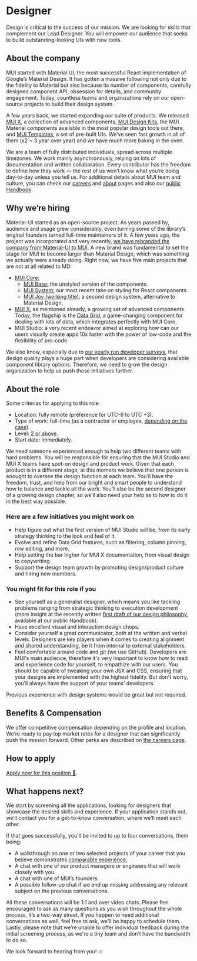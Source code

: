 # Designer

<p class="description">Design is critical to the success of our mission. We are looking for skills that complement our Lead Designer. You will empower our audience that seeks to build outstanding-looking UIs with new tools.</p>

## About the company

MUI started with Material UI, the most successful React implementation of Google’s Material Design. It has gotten a massive following not only due to the fidelity to Material but also because its number of components, carefully designed component API, obsession for details, and community engagement. Today, countless teams and organizations rely on our open-source projects to build their design system.

A few years back, we started expanding our suite of products. We released [MUI X](/x), a collection of advanced components, [MUI Design Kits](/design-kits), the MUI Material components available in the most popular design tools out there, and [MUI Templates](/templates), a set of pre-built UIs. We’ve seen fast growth in all of them (x2 ~ 3 year over year) and we have much more baking in the oven.

We are a team of fully distributed individuals, spread across multiple timezones. We work mainly asynchronously, relying on lots of documentation and written collaboration. Every contributor has the freedom to define how they work — the rest of us won’t know what you’re doing day-to-day unless you tell us. For additional details about MUI team and culture, you can check our [careers](/careers) and [about](/about) pages and also our [public Handbook](https://www.notion.so/Handbook-f086d47e10794d5e839aef9dc67f324b).

## Why we’re hiring

Material-UI started as an open-source project. As years passed by, audience and usage grew considerably, even turning some of the library’s original founders turned full-time maintainers of it. A few years ago, the project was incorporated and very recently, [we have rebranded the company from Material-UI to MUI](/blog/material-ui-is-now-mui/). A new brand was fundamental to set the stage for MUI to become larger than Material Design, which was something we actually were already doing. Right now, we have five main projects that are not at all related to MD:

- [MUI Core:](/core)
  - [MUI Base:](/customization/unstyled-components/) the unstyled version of the components.
  - [MUI System:](/system/basics/) our most recent take on styling for React components.
  - [MUI Joy (working title)](https://github.com/mui-org/material-ui/discussions/29024): a second design system, alternative to Material Design.
- [MUI X:](/x) as mentioned already, a growing set of advanced components. Today, the flagship is the [Data Grid](/components/data-grid/), a game-changing component for dealing with lots of data, which integrates perfectly with MUI Core.
- MUI Studio: a very recent endeavor aimed at exploring how can our users visually create apps 10x faster with the power of low-code and the flexibility of pro-code.

We also know, especially due to [our yearly run developer surveys](/blog/2020-developer-survey-results/), that design quality plays a huge part when developers are considering available component library options. Therefore, we need to grow the design organization to help us push these initiatives further.

## About the role

Some criterias for applying to this role:

- Location: fully remote (preference for UTC-6 to UTC +3).
- Type of work: full-time (as a contractor or employee, [depending on the case](https://www.notion.so/Hiring-FAQ-64763b756ae44c37b47b081f98915501)).
- Level: [2 or above](https://docs.google.com/spreadsheets/d/18VvbVCNBRWu-QYPncBl5IWTXTOpD68UQsLsymBvfm88/edit#gid=0).
- Start date: immediately.

We need someone experienced enough to help two different teams with hard problems. You will be responsible for ensuring that the MUI Studio and MUI X teams have spot-on design and product work. Given that each product is in a different stage, at this moment we believe that one person is enought to oversee the design function at each team. You’ll have the freedom, trust, and help from our bright and smart people to understand how to balance and tackle all the work. You’ll also be the second designer of a growing design chapter, so we’ll also need your help as to how to do it in the best way possible.

### Here are a few initiatives you might work on

- Help figure out what the first version of MUI Studio will be, from its early strategy thinking to the look and feel of it.
- Evolve and refine Data Grid features, such as filtering, column pinning, row editing, and more.
- Help setting the bar higher for MUI X documentation, from visual design to copywriting.
- Support the design team growth by promoting design/product culture and hiring new members.

### You might fit for this role if you

- See yourself as a generalist designer, which means you like tackling problems ranging from strategic thinking to execution development (more insight at the recently written [first draft of our design philosophy](https://www.notion.so/Design-philosophy-bdbef60d6fad4134a43870df3e452ebc), available at our public Handbook).
- Have excellent visual and interaction design chops.
- Consider yourself a great communicator, both at the written and verbal levels. Designers are key players when it comes to creating alignment and shared understanding, be it from internal to external stakeholders.
- Feel comfortable around code and git (we use GitHub). Developers are MUI's main audience, therefore it's very important to know how to read and experience code for yourself, to empathize with our users. You should be capable of tweaking your own JSX and CSS, ensuring that your designs are implemented with the highest fidelity. But don't worry, you’ll always have the support of your teams’ developers.

Previous experience with design systems would be great but not required.

## Benefits & Compensation

We offer competitive compensation depending on the profile and location. We’re ready to pay top market rates for a designer that can significantly push the mission forward. Other perks are described on [the careers page](/careers).

## How to apply

[Apply now for this position 📮](https://airtable.com/shrdqo1Z6srZXGcvh?prefill_Applying+for=Designer).

## What happens next?

We start by screening all the applications, looking for designers that showcase the desired skills and experience. If your application stands out, we’ll contact you for a get-to-know conversation, where we’ll meet each other.

If that goes successfully, you'll be invited to up to four conversations, them being:

- A walkthrough on one or two selected projects of your career that you believe demonstrates [comparable experience.](https://articles.uie.com/ux-hiring-lets-talk-about-comparable-experience/)
- A chat with one of our product managers or engineers that will work closely with you.
- A chat with one of MUI’s founders.
- A possible follow-up chat if we end up missing addressing any relevant subject on the previous conversations.

All these conversations will be 1:1 and over video chats. Please feel encouraged to ask as many questions as you wish throughout the whole process, it’s a two-way street. If you happen to need additional conversations as well, feel free to ask, we'll be happy to schedule them. Lastly, please note that we’re unable to offer individual feedback during the initial screening process, as we're a tiny team and don’t have the bandwidth to do so.

We look forward to hearing from you! ☺️
